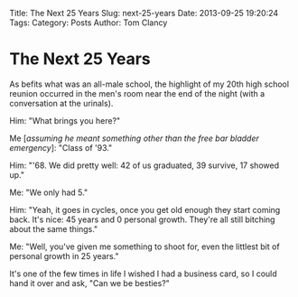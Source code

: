 Title: The Next 25 Years
Slug: next-25-years
Date: 2013-09-25 19:20:24
Tags: 
Category: Posts
Author: Tom Clancy

# The Next 25 Years

As befits what was an all-male school, the highlight of my 20th high school reunion occurred in the men's room near the end of the night (with a conversation at the urinals).

Him: "What brings you here?"

Me [*assuming he meant something other than the free bar bladder emergency*]: "Class of '93."

Him: "'68. We did pretty well: 42 of us graduated, 39 survive, 17 showed up."

Me: "We only had 5."

Him: "Yeah, it goes in cycles, once you get old enough they start coming back. It's nice: 45 years and 0 personal growth. They're all still bitching about the same things."

Me: "Well, you've given me something to shoot for, even the littlest bit of personal growth in 25 years."

It's one of the few times in life I wished I had a business card, so I could hand it over and ask, "Can we be besties?"
